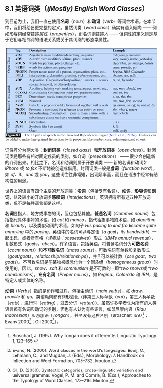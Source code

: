 ## 8.1 英语词类（*(Mostly) English Word Classes*）

到目前为止，我们一直在使用**名词**（*noun*）和**动词**（*verb*）等词性术语。在本节中，我们将给出更完整的定义。虽然词类（*word class*）确实有语义倾向 —— 例如形容词经常描述*属性*（*properties*），而名词则描述*人* —— 但词性的定义则是基于它们与相邻词的语法关系或关于其词缀的形态学属性。

![图 8.1](assets/fig8.1.png)

词性可分为两大类：**封闭词类**（*closed class*）和**开放词类**（*open class*）。封闭词类是那些有相对固定成员的类别，如介词（*prepositions*） —— 很少会创造新的介词出来。相比之下，名词和动词则属于开放词类 —— 新的名词和动词如 *iPhone* 或 *to fax* 不断地被创造或借用。封闭词类一般是**虚词**（*function word*），如 *of*、*it*、*and* 或 *you*，这些词往往非常短，出现频率高，而且在语法中经常有结构性的用途。

世界上的语言有四个主要的开放词类：**名词**（包括专有名词）、**动词**、**形容词**和**副词**，以及较小的开放词类**感叹词**（*interjections*）。英语拥有所有这五种开放词类，但不是每种语言都是这样。

**名词**是指人、地方或事物的词，但也包括其他。**普通名词**（*Common nouns*）包括指代具体事物的术语，如 *cat* 和 *mango*，指代抽象事物的术语，如 *algorithm* 和 *beauty*，以及类似动词的术语，如句子 *His pacing to and fro became quite annoying* 中的 *pacing*。英语中的名词可以与定语（*a goat*，*its bandwidth*）一起出现，或者所有格（*译者注：possessives*）形式（*IBM’s annual revenue*），复数形式（*goats*，*abaci*）。许多语言，包括英语，将普通名词分为**可数名词**（*count nouns*）和**不可数名词**（*mass nouns*）。可数名词有单数和复数形式（*goat/goats*，*relationship/relationships*），并且可以被计数（*one goat*，*two goats*）。不可数名词是在某物被概念化为一个同质组（*homogeneous group*）时使用的。因此，*snow*、*salt* 和 *communism* 是不可数的（即\**two snows*或 \**two communisms*）。**专有名词**（*Proper nouns*），如 *Regina*、*Colorado* 和 *IBM*，是特定人或实体的名称。

**动词**（*Verbs*）指的是动作和过程，包括主动词（*main verbs*），如 *draw*、*provide* 和 *go*。英语动词都有词形变化（非第三人称单数（*eat*），第三人称单数（*eats*），进行时（*eating*），过去分词（*eaten*））。虽然许多学者认为所有的人类语言都有名词和动词的类别，但也有人认为有些语言，如印尼廖内语（*Riau Indonesian*）和汤加语（*Tongan*），甚至没有这种区别（Broschart 1997[^1]；Evans 2000[^2]；Gil 2000[^3]）。

[^1]: Broschart, J. (1997). Why Tongan does it differently. Linguistic Typology 1, 123–165.  
[^2]: Evans, N. (2000). Word classes in the world’s languages. Booij, G., Lehmann, C., and Mugdan, J. (Eds.), Morphology: A Handbook on Inflection and Word Formation, 708–732. Mouton.  
[^3]: Gil, D. (2000). Syntactic categories, cross-linguistic variation and universal grammar. Vogel, P. M. and Comrie, B. (Eds.), Approaches to the Typology of Word Classes, 173–216. Mouton.